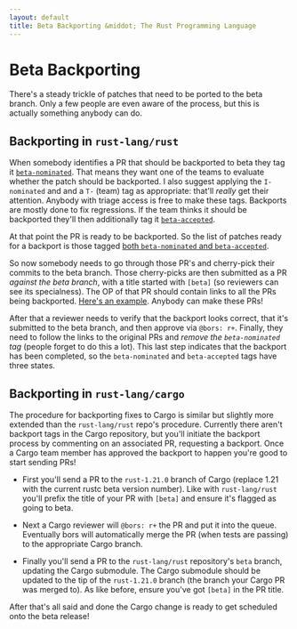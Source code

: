 ```yaml
---
layout: default
title: Beta Backporting &middot; The Rust Programming Language
---
```


# Beta Backporting

There's a steady trickle of patches that need to be ported to the beta branch.
Only a few people are even aware of the process, but this is actually something
anybody can do.

## Backporting in `rust-lang/rust`

When somebody identifies a PR that should be backported to beta they tag it
[`beta-nominated`](https://github.com/rust-lang/rust/pulls?q=is%3Apr+is%3Aclosed+label%3Abeta-nominated).
That means they want one of the teams to evaluate whether the patch should be
backported. I also suggest applying the `I-nominated` and and a `T-` (team) tag
as appropriate: that'll _really_ get their attention. Anybody with triage access
is free to make these tags. Backports are mostly done to fix regressions. If the
team thinks it should be backported they'll then additionally tag it
[`beta-accepted`](https://github.com/rust-lang/rust/pulls?q=is%3Apr+is%3Aclosed+label%3Abeta-accepted).

At that point the PR is ready to be backported. So the list of patches ready for
a backport is those tagged
[both `beta-nominated` and `beta-accepted`](https://github.com/rust-lang/rust/pulls?q=is%3Apr+label%3Abeta-accepted+is%3Aclosed+label%3Abeta-nominated).

So now somebody needs to go through those PR's and cherry-pick their commits to
the beta branch. Those cherry-picks are then submitted as a PR _against the beta
branch_, with a title started with `[beta]` (so reviewers can see its
specialness). The OP of that PR should contain links to all the PRs being
backported. [Here's an example](https://github.com/rust-lang/rust/pull/36634).
Anybody can make these PRs!

After that a reviewer needs to verify that the backport looks correct, that it's
submitted to the beta branch, and then approve via `@bors: r+`. Finally, they
need to follow the links to the original PRs and _remove the `beta-nominated`
tag_ (people forget to do this a lot). This last step indicates that the
backport has been completed, so the `beta-nominated` and `beta-accepted` tags
have three states.

## Backporting in `rust-lang/cargo`

The procedure for backporting fixes to Cargo is similar but slightly more
extended than the `rust-lang/rust` repo's procedure. Currently there aren't
backport tags in the Cargo repository, but you'll initiate the backport process
by commenting on an associated PR, requesting a backport. Once a Cargo team
member has approved the backport to happen you're good to start sending PRs!

- First you'll send a PR to the `rust-1.21.0` branch of Cargo (replace 1.21 with
  the current rustc beta version number). Like with `rust-lang/rust` you'll
  prefix the title of your PR with `[beta]` and ensure it's flagged as going to
  beta.

- Next a Cargo reviewer will `@bors: r+` the PR and put it into the queue.
  Eventually bors will automatically merge the PR (when tests are passing) to
  the appropriate Cargo branch.

- Finally you'll send a PR to the `rust-lang/rust` repository's `beta` branch,
  updating the Cargo submodule. The Cargo submodule should be updated to the tip
  of the `rust-1.21.0` branch (the branch your Cargo PR was merged to). As like
  before, ensure you've got `[beta]` in the PR title.

After that's all said and done the Cargo change is ready to get scheduled onto
the beta release!
